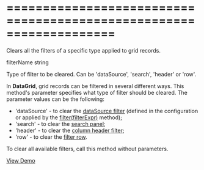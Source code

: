 <!--**
/*-------------------------------------------
    Auto-generated file. Do not modify.
-------------------------------------------

**-->
===================================================================
===================================================================

<!--shortDescription-->
Clears all the filters of a specific type applied to grid records.
<!--/shortDescription-->

<!--paramName1-->filterName<!--/paramName1-->
<!--paramType1-->string<!--/paramType1-->
<!--paramDescription1-->
Type of filter to be cleared. Can be 'dataSource', 'search', 'header' or 'row'.
<!--/paramDescription1-->

<!--fullDescription-->
In **DataGrid**, grid records can be filtered in several different ways. This method's parameter specifies what type of filter should be cleared. The parameter values can be the following:

* 'dataSource' - to clear the [dataSource filter](/Documentation/ApiReference/Data_Layer/DataSource/Configuration/#filter) (defined in the configuration or applied by the [filter(filterExpr)](/Documentation/ApiReference/UI_Widgets/dxDataGrid/Methods/#filterfilterExpr) method);
* 'search' - to clear the [search panel](/Documentation/ApiReference/UI_Widgets/dxDataGrid/Configuration/searchPanel/);
* 'header' - to clear the [column header filter](/Documentation/ApiReference/UI_Widgets/dxDataGrid/Configuration/headerFilter/);
* 'row' - to clear the [filter row](/Documentation/ApiReference/UI_Widgets/dxDataGrid/Configuration/filterRow/).

To clear all available filters, call this method without parameters.

<a href="http://js.devexpress.com/Demos/WidgetsGallery/#demo/datagridgridfilteringandsortingfilteringapi/" class="button orange small fix-width-155" style="margin-right: 20px;" target="_blank">View Demo</a>
<!--/fullDescription-->